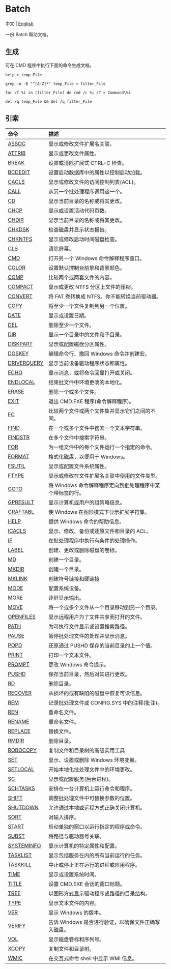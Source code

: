 # Batch

中文 | [English](en_US/README.md)

一份 Batch 帮助文档。

## 生成

可在 CMD 程序中执行下面的命令生成文档。

```Batch
help > temp_File

grep -o -E "^[A-Z]*" temp_File > filter_File

for /f %i in (filter_File) do cmd /c %i /? > Command\%i

del /q temp_File && del /q filter_File
```

## 引索

|     命令     |     描述     |
| :----------- | :----------- |
| [ASSOC](zh_CN/Command/ASSOC) |  显示或修改文件扩展名关联。 |
| [ATTRIB](zh_CN/Command/ATTRIB) |  显示或更改文件属性。 |
| [BREAK](zh_CN/Command/BREAK) |  设置或清除扩展式 CTRL+C 检查。 |
| [BCDEDIT](zh_CN/Command/BCDEDIT) |  设置启动数据库中的属性以控制启动加载。 |
| [CACLS](zh_CN/Command/CACLS) |  显示或修改文件的访问控制列表(ACL)。 |
| [CALL](zh_CN/Command/CALL) |  从另一个批处理程序调用这一个。 |
| [CD](zh_CN/Command/CD) |  显示当前目录的名称或将其更改。 |
| [CHCP](zh_CN/Command/CHCP) |  显示或设置活动代码页数。 |
| [CHDIR](zh_CN/Command/CHDIR) |  显示当前目录的名称或将其更改。 |
| [CHKDSK](zh_CN/Command/CHKDSK) |  检查磁盘并显示状态报告。 |
| [CHKNTFS](zh_CN/Command/CHKNTFS) |  显示或修改启动时间磁盘检查。 |
| [CLS](zh_CN/Command/CLS) |  清除屏幕。 |
| [CMD](zh_CN/Command/CMD) |  打开另一个 Windows 命令解释程序窗口。 |
| [COLOR](zh_CN/Command/COLOR) |  设置默认控制台前景和背景颜色。 |
| [COMP](zh_CN/Command/COMP) |  比较两个或两套文件的内容。 |
| [COMPACT](zh_CN/Command/COMPACT) |  显示或更改 NTFS 分区上文件的压缩。 |
| [CONVERT](zh_CN/Command/CONVERT) |  将 FAT 卷转换成 NTFS。你不能转换当前驱动器。 |
| [COPY](zh_CN/Command/COPY) |  将至少一个文件复制到另一个位置。 |
| [DATE](zh_CN/Command/DATE) |  显示或设置日期。 |
| [DEL](zh_CN/Command/DEL) |  删除至少一个文件。 |
| [DIR](zh_CN/Command/DIR) |  显示一个目录中的文件和子目录。 |
| [DISKPART](zh_CN/Command/DISKPART) |  显示或配置磁盘分区属性。 |
| [DOSKEY](zh_CN/Command/DOSKEY) |  编辑命令行、撤回 Windows 命令并创建宏。 |
| [DRIVERQUERY](zh_CN/Command/DRIVERQUERY) |  显示当前设备驱动程序状态和属性。 |
| [ECHO](zh_CN/Command/ECHO) |  显示消息，或将命令回显打开或关闭。 |
| [ENDLOCAL](zh_CN/Command/ENDLOCAL) |  结束批文件中环境更改的本地化。 |
| [ERASE](zh_CN/Command/ERASE) |  删除一个或多个文件。 |
| [EXIT](zh_CN/Command/EXIT) |  退出 CMD.EXE 程序(命令解释程序)。 |
| [FC](zh_CN/Command/FC) |  比较两个文件或两个文件集并显示它们之间的不同。 |
| [FIND](zh_CN/Command/FIND) |  在一个或多个文件中搜索一个文本字符串。 |
| [FINDSTR](zh_CN/Command/FINDSTR) |  在多个文件中搜索字符串。 |
| [FOR](zh_CN/Command/FOR) |  为一组文件中的每个文件运行一个指定的命令。 |
| [FORMAT](zh_CN/Command/FORMAT) |  格式化磁盘，以便用于 Windows。 |
| [FSUTIL](zh_CN/Command/FSUTIL) |  显示或配置文件系统属性。 |
| [FTYPE](zh_CN/Command/FTYPE) |  显示或修改在文件扩展名关联中使用的文件类型。 |
| [GOTO](zh_CN/Command/GOTO) |  将 Windows 命令解释程序定向到批处理程序中某个带标签的行。 |
| [GPRESULT](zh_CN/Command/GPRESULT) |  显示计算机或用户的组策略信息。 |
| [GRAFTABL](zh_CN/Command/GRAFTABL) |  使 Windows 在图形模式下显示扩展字符集。 |
| [HELP](zh_CN/Command/HELP) |  提供 Windows 命令的帮助信息。 |
| [ICACLS](zh_CN/Command/ICACLS) |  显示、修改、备份或还原文件和目录的 ACL。 |
| [IF](zh_CN/Command/IF) |  在批处理程序中执行有条件的处理操作。 |
| [LABEL](zh_CN/Command/LABEL) |  创建、更改或删除磁盘的卷标。 |
| [MD](zh_CN/Command/MD) |  创建一个目录。 |
| [MKDIR](zh_CN/Command/MKDIR) |  创建一个目录。 |
| [MKLINK](zh_CN/Command/MKLINK) |  创建符号链接和硬链接 |
| [MODE](zh_CN/Command/MODE) |  配置系统设备。 |
| [MORE](zh_CN/Command/MORE) |  逐屏显示输出。 |
| [MOVE](zh_CN/Command/MOVE) |  将一个或多个文件从一个目录移动到另一个目录。 |
| [OPENFILES](zh_CN/Command/OPENFILES) |  显示远程用户为了文件共享而打开的文件。 |
| [PATH](zh_CN/Command/PATH) |  为可执行文件显示或设置搜索路径。 |
| [PAUSE](zh_CN/Command/PAUSE) |  暂停批处理文件的处理并显示消息。 |
| [POPD](zh_CN/Command/POPD) |  还原通过 PUSHD 保存的当前目录的上一个值。 |
| [PRINT](zh_CN/Command/PRINT) |  打印一个文本文件。 |
| [PROMPT](zh_CN/Command/PROMPT) |  更改 Windows 命令提示。 |
| [PUSHD](zh_CN/Command/PUSHD) |  保存当前目录，然后对其进行更改。 |
| [RD](zh_CN/Command/RD) |  删除目录。 |
| [RECOVER](zh_CN/Command/RECOVER) |  从损坏的或有缺陷的磁盘中恢复可读信息。 |
| [REM](zh_CN/Command/REM) |  记录批处理文件或 CONFIG.SYS 中的注释(批注)。 |
| [REN](zh_CN/Command/REN) |  重命名文件。 |
| [RENAME](zh_CN/Command/RENAME) |  重命名文件。 |
| [REPLACE](zh_CN/Command/REPLACE) |  替换文件。 |
| [RMDIR](zh_CN/Command/RMDIR) |  删除目录。 |
| [ROBOCOPY](zh_CN/Command/ROBOCOPY) |  复制文件和目录树的高级实用工具 |
| [SET](zh_CN/Command/SET) |  显示、设置或删除 Windows 环境变量。 |
| [SETLOCAL](zh_CN/Command/SETLOCAL) |  开始本地化批处理文件中的环境更改。 |
| [SC](zh_CN/Command/SC) |  显示或配置服务(后台进程)。 |
| [SCHTASKS](zh_CN/Command/SCHTASKS) |  安排在一台计算机上运行命令和程序。 |
| [SHIFT](zh_CN/Command/SHIFT) |  调整批处理文件中可替换参数的位置。 |
| [SHUTDOWN](zh_CN/Command/SHUTDOWN) |  允许通过本地或远程方式正确关闭计算机。 |
| [SORT](zh_CN/Command/SORT) |  对输入排序。 |
| [START](zh_CN/Command/START) |  启动单独的窗口以运行指定的程序或命令。 |
| [SUBST](zh_CN/Command/SUBST) |  将路径与驱动器号关联。 |
| [SYSTEMINFO](zh_CN/Command/SYSTEMINFO) |  显示计算机的特定属性和配置。 |
| [TASKLIST](zh_CN/Command/TASKLIST) |  显示包括服务在内的所有当前运行的任务。 |
| [TASKKILL](zh_CN/Command/TASKKILL) |  中止或停止正在运行的进程或应用程序。 |
| [TIME](zh_CN/Command/TIME) |  显示或设置系统时间。 |
| [TITLE](zh_CN/Command/TITLE) |  设置 CMD.EXE 会话的窗口标题。 |
| [TREE](zh_CN/Command/TREE) |  以图形方式显示驱动程序或路径的目录结构。 |
| [TYPE](zh_CN/Command/TYPE) |  显示文本文件的内容。 |
| [VER](zh_CN/Command/VER) |  显示 Windows 的版本。 |
| [VERIFY](zh_CN/Command/VERIFY) |  告诉 Windows 是否进行验证，以确保文件正确写入磁盘。 |
| [VOL](zh_CN/Command/VOL) |  显示磁盘卷标和序列号。 |
| [XCOPY](zh_CN/Command/XCOPY) |  复制文件和目录树。 |
| [WMIC](zh_CN/Command/WMIC) |  在交互式命令 shell 中显示 WMI 信息。 |
